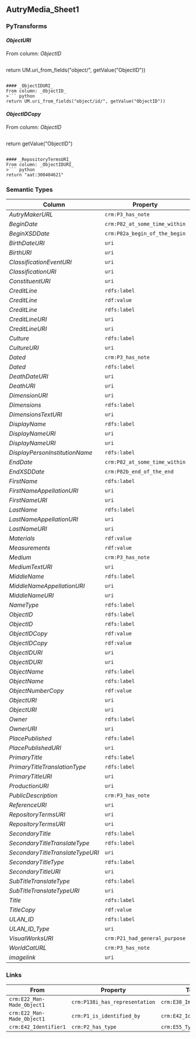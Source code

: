 ## AutryMedia_Sheet1

### PyTransforms
#### _ObjectURI_
From column: _ObjectID_
>``` python
return UM.uri_from_fields("object/", getValue("ObjectID"))
```

#### _ObjectIDURI_
From column: _ObjectID_
>``` python
return UM.uri_from_fields("object/id/", getValue("ObjectID"))
```

#### _ObjectIDCopy_
From column: _ObjectID_
>``` python
return getValue("ObjectID")
```

#### _RepositoryTermsURI_
From column: _ObjectIDURI_
>``` python
return "aat:300404621"
```


### Semantic Types
| Column | Property | Class |
|  ----- | -------- | ----- |
| _AutryMakerURL_ | `crm:P3_has_note` | `crm:E39_Actor1`|
| _BeginDate_ | `crm:P82_at_some_time_within` | `crm:E52_Time-Span2`|
| _BeginXSDDate_ | `crm:P82a_begin_of_the_begin` | `crm:E52_Time-Span2`|
| _BirthDateURI_ | `uri` | `crm:E52_Time-Span2`|
| _BirthURI_ | `uri` | `crm:E67_Birth1`|
| _ClassificationEventURI_ | `uri` | `crm:E17_Type_Assignment1`|
| _ClassificationURI_ | `uri` | `crm:E55_Type6`|
| _ConstituentURI_ | `uri` | `crm:E39_Actor1`|
| _CreditLine_ | `rdfs:label` | `crm:E39_Actor1`|
| _CreditLine_ | `rdf:value` | `crm:E33_Linguistic_Object3`|
| _CreditLine_ | `rdfs:label` | `crm:E39_Actor2`|
| _CreditLineURI_ | `uri` | `crm:E39_Actor2`|
| _CreditLineURI_ | `uri` | `crm:E33_Linguistic_Object1`|
| _Culture_ | `rdfs:label` | `crm:E74_Group1`|
| _CultureURI_ | `uri` | `crm:E74_Group1`|
| _Dated_ | `crm:P3_has_note` | `crm:E52_Time-Span2`|
| _Dated_ | `rdfs:label` | `crm:E52_Time-Span2`|
| _DeathDateURI_ | `uri` | `crm:E52_Time-Span1`|
| _DeathURI_ | `uri` | `crm:E69_Death1`|
| _DimensionURI_ | `uri` | `crm:E54_Dimension1`|
| _Dimensions_ | `rdfs:label` | `crm:E54_Dimension1`|
| _DimensionsTextURI_ | `uri` | `crm:E33_Linguistic_Object2`|
| _DisplayName_ | `rdfs:label` | `crm:E41_Appellation5`|
| _DisplayNameURI_ | `uri` | `crm:E41_Appellation5`|
| _DisplayNameURI_ | `uri` | `crm:E41_Appellation4`|
| _DisplayPersonInstitutionName_ | `rdfs:label` | `crm:E41_Appellation4`|
| _EndDate_ | `crm:P82_at_some_time_within` | `crm:E52_Time-Span1`|
| _EndXSDDate_ | `crm:P82b_end_of_the_end` | `crm:E52_Time-Span2`|
| _FirstName_ | `rdfs:label` | `crm:E41_Appellation3`|
| _FirstNameAppellationURI_ | `uri` | `crm:E41_Appellation3`|
| _FirstNameURI_ | `uri` | `crm:E55_Type3`|
| _LastName_ | `rdfs:label` | `crm:E41_Appellation1`|
| _LastNameAppellationURI_ | `uri` | `crm:E41_Appellation1`|
| _LastNameURI_ | `uri` | `crm:E55_Type1`|
| _Materials_ | `rdf:value` | `crm:E33_Linguistic_Object1`|
| _Measurements_ | `rdf:value` | `crm:E33_Linguistic_Object2`|
| _Medium_ | `crm:P3_has_note` | `crm:E55_Type4`|
| _MediumTextURI_ | `uri` | `crm:E33_Linguistic_Object3`|
| _MiddleName_ | `rdfs:label` | `crm:E41_Appellation2`|
| _MiddleNameAppellationURI_ | `uri` | `crm:E41_Appellation2`|
| _MiddleNameURI_ | `uri` | `crm:E55_Type2`|
| _NameType_ | `rdfs:label` | `crm:E55_Type3`|
| _ObjectID_ | `rdfs:label` | `crm:E42_Identifier2`|
| _ObjectID_ | `rdfs:label` | `crm:E42_Identifier1`|
| _ObjectIDCopy_ | `rdf:value` | `crm:E42_Identifier1`|
| _ObjectIDCopy_ | `rdf:value` | `crm:E42_Identifier2`|
| _ObjectIDURI_ | `uri` | `crm:E42_Identifier2`|
| _ObjectIDURI_ | `uri` | `crm:E42_Identifier1`|
| _ObjectName_ | `rdfs:label` | `crm:E55_Type6`|
| _ObjectName_ | `rdfs:label` | `crm:E55_Type7`|
| _ObjectNumberCopy_ | `rdf:value` | `crm:E42_Identifier1`|
| _ObjectURI_ | `uri` | `crm:E22_Man-Made_Object1`|
| _ObjectURI_ | `uri` | `crm:E22_Man-Made_Object1`|
| _Owner_ | `rdfs:label` | `crm:E40_Legal_Body1`|
| _OwnerURI_ | `uri` | `crm:E40_Legal_Body1`|
| _PlacePublished_ | `rdfs:label` | `crm:E44_Place_Appellation1`|
| _PlacePublishedURI_ | `uri` | `crm:E44_Place_Appellation1`|
| _PrimaryTitle_ | `rdfs:label` | `crm:E35_Title2`|
| _PrimaryTitleTranslationType_ | `rdfs:label` | `crm:E55_Type2`|
| _PrimaryTitleURI_ | `uri` | `crm:E35_Title2`|
| _ProductionURI_ | `uri` | `crm:E12_Production1`|
| _PublicDescription_ | `crm:P3_has_note` | `crm:E22_Man-Made_Object1`|
| _ReferenceURI_ | `uri` | `crm:E31_Document1`|
| _RepositoryTermsURI_ | `uri` | `crm:E55_Type1`|
| _RepositoryTermsURI_ | `uri` | `crm:E55_Type7`|
| _SecondaryTitle_ | `rdfs:label` | `crm:E35_Title1`|
| _SecondaryTitleTranslateType_ | `rdfs:label` | `crm:E55_Type4`|
| _SecondaryTitleTranslateTypeURI_ | `uri` | `crm:E55_Type4`|
| _SecondaryTitleType_ | `rdfs:label` | `crm:E55_Type1`|
| _SecondaryTitleURI_ | `uri` | `crm:E35_Title1`|
| _SubTitleTranslateType_ | `rdfs:label` | `crm:E55_Type5`|
| _SubTitleTranslateTypeURI_ | `uri` | `crm:E55_Type5`|
| _Title_ | `rdfs:label` | `crm:E22_Man-Made_Object1`|
| _TitleCopy_ | `rdf:value` | `crm:E35_Title2`|
| _ULAN_ID_ | `rdfs:label` | `crm:E42_Identifier1`|
| _ULAN_ID_Type_ | `uri` | `crm:E42_Identifier1`|
| _VisualWorksURI_ | `crm:P21_had_general_purpose` | `crm:E17_Type_Assignment1`|
| _WorldCatURL_ | `crm:P3_has_note` | `crm:E31_Document1`|
| _imagelink_ | `uri` | `crm:E38_Image1`|


### Links
| From | Property | To |
|  --- | -------- | ---|
| `crm:E22_Man-Made_Object1` | `crm:P138i_has_representation` | `crm:E38_Image1`|
| `crm:E22_Man-Made_Object1` | `crm:P1_is_identified_by` | `crm:E42_Identifier1`|
| `crm:E42_Identifier1` | `crm:P2_has_type` | `crm:E55_Type1`|
